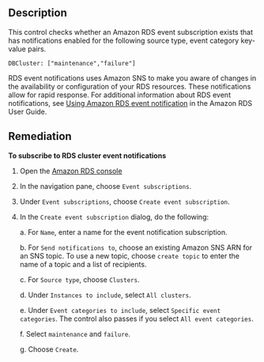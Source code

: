 ## Description

This control checks whether an Amazon RDS event subscription exists that has notifications enabled for the following source type, event category key-value pairs.

```
DBCluster: ["maintenance","failure"]
```

RDS event notifications uses Amazon SNS to make you aware of changes in the availability or configuration of your RDS resources. These notifications allow for rapid response. For additional information about RDS event notifications, see [Using Amazon RDS event notification](https://docs.aws.amazon.com/AmazonRDS/latest/UserGuide/USER_Events.html) in the Amazon RDS User Guide.

## Remediation

**To subscribe to RDS cluster event notifications**

1. Open the [Amazon RDS console](https://console.aws.amazon.com/rds/.)

2. In the navigation pane, choose `Event subscriptions`.

3. Under `Event subscriptions`, choose `Create event subscription`.

4. In the `Create event subscription` dialog, do the following:

    a. For `Name`, enter a name for the event notification subscription.

    b. For `Send notifications to`, choose an existing Amazon SNS ARN for an SNS topic. To use a new topic, choose `create topic` to enter the name of a topic and a list of recipients.

    c. For `Source type`, choose `Clusters`.

    d. Under `Instances to include`, select `All clusters`.

    e. Under `Event categories to include`, select `Specific event categories`. The control also passes if you select `All event categories`.

    f. Select `maintenance` and `failure`.

    g. Choose `Create`.
